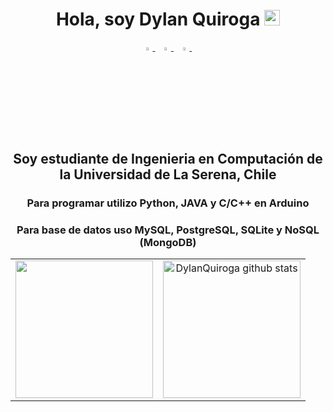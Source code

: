 <h1 align="center">Hola, soy Dylan Quiroga <img src="https://media.giphy.com/media/hvRJCLFzcasrR4ia7z/giphy.gif" width="25px"></h1>
<p align="center">
  <a href="https://www.instagram.com/_.dicklan._/">
    <img src="https://img.icons8.com/fluent/48/000000/instagram-new.png" width="3.5%"/>
  </a><span>&nbsp;</span>
  <a href="mailto:dylanquiroga14@gmail.com">
    <img src="https://img.icons8.com/fluent/48/000000/gmail.png" width="3.5%"/>
  </a><span>&nbsp;</span>
  <a href="discordapp.com/users/728362675352109067">
    <img src="https://cdn.icon-icons.com/icons2/3053/PNG/512/discord_macos_bigsur_icon_190238.png" width="3.5%"/>
  </a><span>&nbsp;</span>
</p>
<h2 align="center">Soy estudiante de Ingenieria en Computación de la Universidad de La Serena, Chile</h2>
<h3 align="center">Para programar utilizo Python, JAVA y C/C++ en Arduino</h3>
<h3 align="center">Para base de datos uso MySQL, PostgreSQL, SQLite y NoSQL (MongoDB)</h3>

<table width="100%">
  <tr>
    <td align="center" width="50%">
      <a href="https://github.com/DylanQuiroga">
        <img align="center" src="https://github-readme-stats.vercel.app/api/top-langs/?username=DylanQuiroga&hide=ASP.NET,jupyter%20notebook&theme=dark&hide_langs_below=5" height="220px"/>
      </a>
    </td>
    <td align="center" width="50%">
      <a href="https://github.com/DylanQuiroga">
        <img align="center" src="https://github-readme-stats.vercel.app/api?username=DylanQuiroga&count_private=false&hide=stars&show_icons=true&theme=dark&line_height=40" alt="DylanQuiroga github stats" height="220px"/>
      </a>
    </td>
  </tr>
</table>


